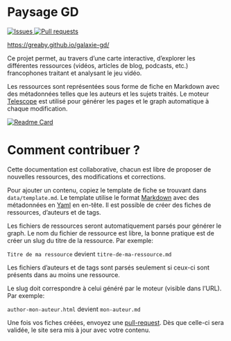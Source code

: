# Paysage GD

<p>
    <a href="https://github.com/Greaby/galaxie-gd/issues">
      <img alt="Issues" src="https://img.shields.io/github/issues/greaby/galaxie-gd?color=D94D4C" />
    </a>
    <a href="https://github.com/Greaby/galaxie-gd/pulls">
      <img alt="Pull requests" src="https://img.shields.io/github/issues-pr/greaby/galaxie-gd?color=ECA539" />
    </a>
</p>

https://greaby.github.io/galaxie-gd/

Ce projet permet, au travers d’une carte interactive, d’explorer les différentes ressources (vidéos, articles de blog, podcasts, etc.) francophones traitant et analysant le jeu vidéo.

Les ressources sont représentées sous forme de fiche en Markdown avec des métadonnées telles que les auteurs et les sujets traités. Le moteur [Telescope](https://github.com/greaby/telescope) est utilisé pour générer les pages et le graph automatique à chaque modification.

[![Readme Card](https://github-readme-stats.vercel.app/api/pin/?username=greaby&repo=telescope)](https://github.com/greaby/telescope)


# Comment contribuer ?

Cette documentation est collaborative, chacun est libre de proposer de nouvelles ressources, des modifications et corrections.

Pour ajouter un contenu, copiez le template de fiche se trouvant dans `data/template.md`. Le template utilise le format [Markdown](https://guides.github.com/features/mastering-markdown/) avec des métadonnées en [Yaml](https://fr.wikipedia.org/wiki/YAML) en en-tête. Il est possible de créer des fiches de ressources, d’auteurs et de tags.

Les fichiers de ressources seront automatiquement parsés pour générer le graph. Le nom du fichier de ressource est libre, la bonne pratique est de créer un slug du titre de la ressource. Par exemple:

`Titre de ma ressource` devient `titre-de-ma-ressource.md`

Les fichiers d’auteurs et de tags sont parsés seulement si ceux-ci sont présents dans au moins une ressource.

Le slug doit correspondre à celui généré par le moteur (visible dans l’URL). Par exemple:

`author-mon-auteur.html` devient `mon-auteur.md`

Une fois vos fiches créées, envoyez une [pull-request](https://github.com/Greaby/galaxie-gd/pulls). Dès que celle-ci sera validée, le site sera mis à jour avec votre contenu.

